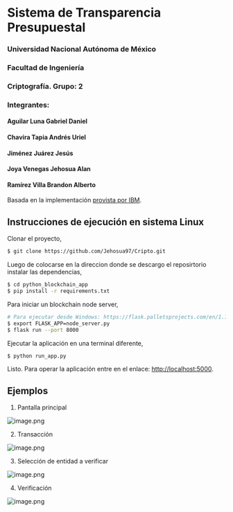 # Sistema de Transparencia Presupuestal
### Universidad Nacional Autónoma de México
### Facultad de Ingeniería
### Criptografía. Grupo: 2
### Integrantes:
#### Aguilar Luna Gabriel Daniel
#### Chavira Tapia Andrés Uriel
#### Jiménez Juárez Jesús
#### Joya Venegas Jehosua Alan
#### Ramírez Villa Brandon Alberto

Basada en la implementación [provista por IBM](https://github.com/satwikkansal/python_blockchain_app/tree/ibm_blockchain_post).

## Instrucciones de ejecución en sistema Linux

Clonar el proyecto,

```sh
$ git clone https://github.com/Jehosua97/Cripto.git
```

Luego de colocarse en la direccion donde se descargo el reposirtorio instalar las dependencias,

```sh
$ cd python_blockchain_app
$ pip install -r requirements.txt
```

Para iniciar un blockchain node server,

```sh
# Para ejecutar desde Windows: https://flask.palletsprojects.com/en/1.1.x/cli/#application-discovery
$ export FLASK_APP=node_server.py
$ flask run --port 8000
```

Ejecutar la aplicación en una terminal diferente,

```sh
$ python run_app.py
```

Listo. Para operar la aplicación entre en el enlace: [http://localhost:5000](http://localhost:5000).

## Ejemplos

1. Pantalla principal

![image.png](https://github.com/Jehosua97/Cripto/tree/master/screenshots/Screen1.png)

2. Transacción

![image.png](https://github.com/Jehosua97/Cripto/tree/master/screenshots/transaccion.png)

3. Selección de entidad a verificar

![image.png](https://github.com/Jehosua97/Cripto/tree/master/screenshots/selectVerify.png)

4. Verificación

![image.png](https://github.com/Jehosua97/Cripto/tree/master/screenshots/verification.png)

